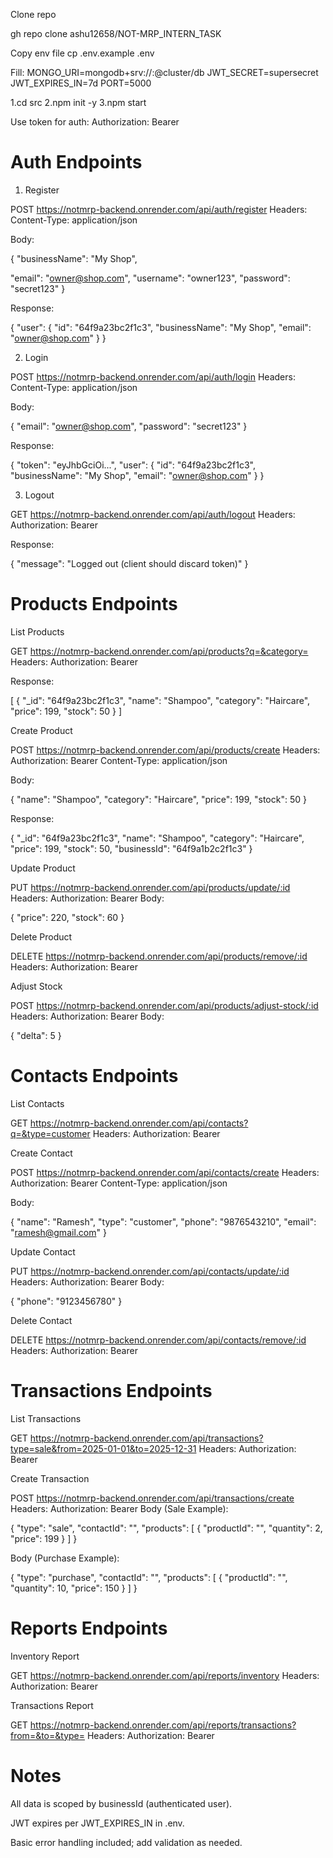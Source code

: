 Clone repo

gh repo clone ashu12658/NOT-MRP_INTERN_TASK

Copy env file
cp .env.example .env

Fill:
MONGO_URI=mongodb+srv://<user>:<pass>@cluster/db
JWT_SECRET=supersecret
JWT_EXPIRES_IN=7d
PORT=5000


1.cd src
2.npm init -y
3.npm start

Use token for auth:
Authorization: Bearer <token>

# Auth Endpoints
1. Register

POST https://notmrp-backend.onrender.com/api/auth/register
Headers: Content-Type: application/json

Body:

{
  "businessName": "My Shop",

  "email": "owner@shop.com",
  "username": "owner123",
  "password": "secret123"
}


Response:

{
  "user": {
    "id": "64f9a23bc2f1c3",
    "businessName": "My Shop",
    "email": "owner@shop.com"
  }
}

2. Login

POST https://notmrp-backend.onrender.com/api/auth/login
Headers: Content-Type: application/json

Body:

{
  "email": "owner@shop.com",
  "password": "secret123"
}


Response:

{
  "token": "eyJhbGciOi...",
  "user": {
    "id": "64f9a23bc2f1c3",
    "businessName": "My Shop",
    "email": "owner@shop.com"
  }
}

3. Logout

GET https://notmrp-backend.onrender.com/api/auth/logout
Headers: Authorization: Bearer <token>

Response:

{
  "message": "Logged out (client should discard token)"
}

# Products Endpoints
List Products

GET https://notmrp-backend.onrender.com/api/products?q=&category=
Headers: Authorization: Bearer <token>

Response:

[
  {
    "_id": "64f9a23bc2f1c3",
    "name": "Shampoo",
    "category": "Haircare",
    "price": 199,
    "stock": 50
  }
]

Create Product

POST https://notmrp-backend.onrender.com/api/products/create
Headers:
Authorization: Bearer <token>
Content-Type: application/json

Body:

{
  "name": "Shampoo",
  "category": "Haircare",
  "price": 199,
  "stock": 50
}


Response:

{
  "_id": "64f9a23bc2f1c3",
  "name": "Shampoo",
  "category": "Haircare",
  "price": 199,
  "stock": 50,
  "businessId": "64f9a1b2c2f1c3"
}

Update Product

PUT https://notmrp-backend.onrender.com/api/products/update/:id
Headers: Authorization: Bearer <token>
Body:

{
  "price": 220,
  "stock": 60
}

Delete Product

DELETE https://notmrp-backend.onrender.com/api/products/remove/:id
Headers: Authorization: Bearer <token>

Adjust Stock

POST https://notmrp-backend.onrender.com/api/products/adjust-stock/:id
Headers: Authorization: Bearer <token>
Body:

{
  "delta": 5
}

# Contacts Endpoints
List Contacts

GET https://notmrp-backend.onrender.com/api/contacts?q=&type=customer
Headers: Authorization: Bearer <token>

Create Contact

POST https://notmrp-backend.onrender.com/api/contacts/create
Headers:
Authorization: Bearer <token>
Content-Type: application/json

Body:

{
  "name": "Ramesh",
  "type": "customer",
  "phone": "9876543210",
  "email": "ramesh@gmail.com"
}

Update Contact

PUT https://notmrp-backend.onrender.com/api/contacts/update/:id
Headers: Authorization: Bearer <token>
Body:

{
  "phone": "9123456780"
}

Delete Contact

DELETE https://notmrp-backend.onrender.com/api/contacts/remove/:id
Headers: Authorization: Bearer <token>

# Transactions Endpoints
List Transactions

GET https://notmrp-backend.onrender.com/api/transactions?type=sale&from=2025-01-01&to=2025-12-31
Headers: Authorization: Bearer <token>

Create Transaction

POST https://notmrp-backend.onrender.com/api/transactions/create
Headers: Authorization: Bearer <token>
Body (Sale Example):

{
  "type": "sale",
  "contactId": "<customer id>",
  "products": [
    { "productId": "<id>", "quantity": 2, "price": 199 }
  ]
}


Body (Purchase Example):

{
  "type": "purchase",
  "contactId": "<vendor id>",
  "products": [
    { "productId": "<id>", "quantity": 10, "price": 150 }
  ]
}

# Reports Endpoints
Inventory Report

GET https://notmrp-backend.onrender.com/api/reports/inventory
Headers: Authorization: Bearer <token>

Transactions Report

GET https://notmrp-backend.onrender.com/api/reports/transactions?from=&to=&type=
Headers: Authorization: Bearer <token>


# Notes

All data is scoped by businessId (authenticated user).

JWT expires per JWT_EXPIRES_IN in .env.

Basic error handling included; add validation as needed.
